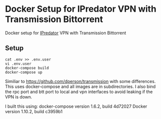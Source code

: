 # Docker Setup for IPredator VPN with Transmission Bittorrent 
Docker setup for [IPredator](https://ipredator.se/) VPN with Transmission Bittorrent

## Setup

```
cat .env >> .env.user
vi .env.user
docker-compose build 
docker-compose up
```

Similiar to https://github.com/dperson/transmission with some differences. This uses docker-compose and all images are in subdirectories. I also bind the rpc port and btt port to local and vpn interfaces to avoid leaking if the VPN is down. 

I built this using:
docker-compose version 1.6.2, build 4d72027
Docker version 1.10.2, build c3959b1
